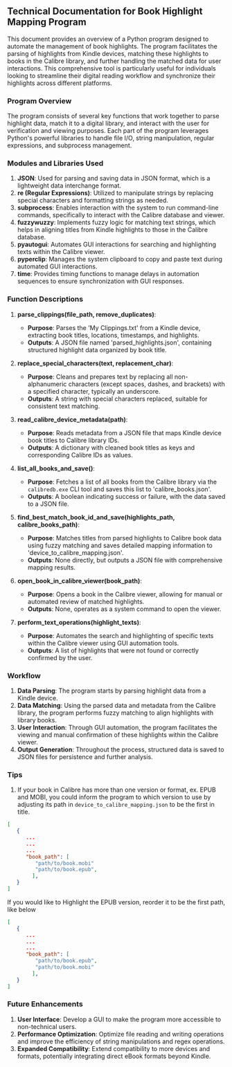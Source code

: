 ## Technical Documentation for Book Highlight Mapping Program

This document provides an overview of a Python program designed to automate the management of book highlights. The program facilitates the parsing of highlights from Kindle devices, matching these highlights to books in the Calibre library, and further handling the matched data for user interactions. This comprehensive tool is particularly useful for individuals looking to streamline their digital reading workflow and synchronize their highlights across different platforms.

### Program Overview

The program consists of several key functions that work together to parse highlight data, match it to a digital library, and interact with the user for verification and viewing purposes. Each part of the program leverages Python's powerful libraries to handle file I/O, string manipulation, regular expressions, and subprocess management.

### Modules and Libraries Used

1. **JSON**: Used for parsing and saving data in JSON format, which is a lightweight data interchange format.
2. **re (Regular Expressions)**: Utilized to manipulate strings by replacing special characters and formatting strings as needed.
3. **subprocess**: Enables interaction with the system to run command-line commands, specifically to interact with the Calibre database and viewer.
4. **fuzzywuzzy**: Implements fuzzy logic for matching text strings, which helps in aligning titles from Kindle highlights to those in the Calibre database.
5. **pyautogui**: Automates GUI interactions for searching and highlighting texts within the Calibre viewer.
6. **pyperclip**: Manages the system clipboard to copy and paste text during automated GUI interactions.
7. **time**: Provides timing functions to manage delays in automation sequences to ensure synchronization with GUI responses.

### Function Descriptions

1. **parse_clippings(file_path, remove_duplicates)**:
   - **Purpose**: Parses the 'My Clippings.txt' from a Kindle device, extracting book titles, locations, timestamps, and highlights.
   - **Outputs**: A JSON file named 'parsed_highlights.json', containing structured highlight data organized by book title.

2. **replace_special_characters(text, replacement_char)**:
   - **Purpose**: Cleans and prepares text by replacing all non-alphanumeric characters (except spaces, dashes, and brackets) with a specified character, typically an underscore.
   - **Outputs**: A string with special characters replaced, suitable for consistent text matching.

3. **read_calibre_device_metadata(path)**:
   - **Purpose**: Reads metadata from a JSON file that maps Kindle device book titles to Calibre library IDs.
   - **Outputs**: A dictionary with cleaned book titles as keys and corresponding Calibre IDs as values.

4. **list_all_books_and_save()**:
   - **Purpose**: Fetches a list of all books from the Calibre library via the `calibredb.exe` CLI tool and saves this list to 'calibre_books.json'.
   - **Outputs**: A boolean indicating success or failure, with the data saved to a JSON file.

5. **find_best_match_book_id_and_save(highlights_path, calibre_books_path)**:
   - **Purpose**: Matches titles from parsed highlights to Calibre book data using fuzzy matching and saves detailed mapping information to 'device_to_calibre_mapping.json'.
   - **Outputs**: None directly, but outputs a JSON file with comprehensive mapping results.

6. **open_book_in_calibre_viewer(book_path)**:
   - **Purpose**: Opens a book in the Calibre viewer, allowing for manual or automated review of matched highlights.
   - **Outputs**: None, operates as a system command to open the viewer.

7. **perform_text_operations(highlight_texts)**:
   - **Purpose**: Automates the search and highlighting of specific texts within the Calibre viewer using GUI automation tools.
   - **Outputs**: A list of highlights that were not found or correctly confirmed by the user.

### Workflow

1. **Data Parsing**: The program starts by parsing highlight data from a Kindle device.
2. **Data Matching**: Using the parsed data and metadata from the Calibre library, the program performs fuzzy matching to align highlights with library books.
3. **User Interaction**: Through GUI automation, the program facilitates the viewing and manual confirmation of these highlights within the Calibre viewer.
4. **Output Generation**: Throughout the process, structured data is saved to JSON files for persistence and further analysis.

### Tips

1. If your book in Calibre has more than one version or format, ex. EPUB and MOBI, you could inform the program to which version to use by adjusting its path in `device_to_calibre_mapping.json` to be the first in title.

```JSON
[
   {
      ...
      ...
      ...
      "book_path": [
         "path/to/book.mobi"
         "path/to/book.epub",
        ],
   }
]
```
If you would like to Highlight the EPUB version, reorder it to be the first path, like below

```JSON
[
   {
      ...
      ...
      ...
      "book_path": [
         "path/to/book.epub",
         "path/to/book.mobi"
        ],
   }
]
```

### Future Enhancements

1. **User Interface**: Develop a GUI to make the program more accessible to non-technical users.
2. **Performance Optimization**: Optimize file reading and writing operations and improve the efficiency of string manipulations and regex operations.
3. **Expanded Compatibility**: Extend compatibility to more devices and formats, potentially integrating direct eBook formats beyond Kindle.

